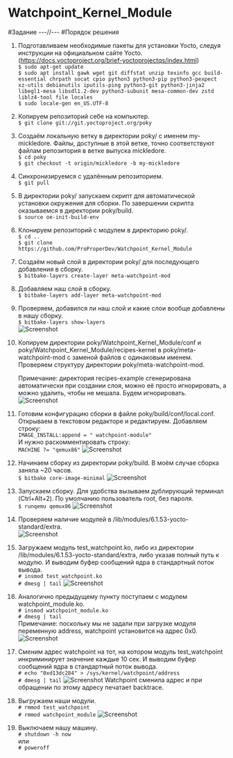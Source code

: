 # Watchpoint_Kernel_Module
#Задание
---//---
#Порядок решения
1. Подготавливаем необходимые пакеты для установки Yocto, следуя инструкции на официальном сайте Yocto. \
   (https://docs.yoctoproject.org/brief-yoctoprojectqs/index.html) \
   `$ sudo apt-get update` \
   `$ sudo apt install gawk wget git diffstat unzip texinfo gcc build-essential chrpath socat cpio python3 python3-pip python3-pexpect xz-utils debianutils iputils-ping python3-git python3-jinja2 libegl1-mesa libsdl1.2-dev python3-subunit mesa-common-dev zstd liblz4-tool file locales` \
   `$ sudo locale-gen en_US.UTF-8`
2. Копируем репозиторий себе на компьютер. \
   `$ git clone git://git.yoctoproject.org/poky`
3. Cоздаём локальную ветку в директории poky/ с именем my-mickledore. Файлы, доступные в этой ветке, точно соответствуют файлам репозитория в ветке выпуска mickledore. \
   `$ cd poky` \
   `$ git checkout -t origin/mickledore -b my-mickledore`
4. Синхронизируемся с удалённым репозиторием. \
   `$ git pull`
5. В директории poky/ запускаем скрипт для автоматической установки окружения для сборки. По завершении скрипта оказываемся в
   директории poky/build.  \
   `$ source oe-init-build-env`
6. Клонируем репозиторий с модулем в директорию poky/. \
   `$ cd ..` \
   `$ git clone https://github.com/ProProperDev/Watchpoint_Kernel_Module`
7. Создаём новый слой в директории poky/ для последующего добавления в сборку.  \
   `$ bitbake-layers create-layer meta-watchpoint-mod`
8. Добавляем наш слой в сборку.  \
   `$ bitbake-layers add-layer meta-watchpoint-mod` 
9. Проверяем, добавился ли наш слой и какие слои вообще добавлены в нашу сборку.  \
   `$ bitbake-layers show-layers`  \
    ![Screenshot](https://github.com/ProProperDev/Watchpoint_Kernel_Module/blob/main/Screenshots/CreateAddCheckNewLayer.png)
10. Копируем директории poky/Watchpoint_Kernel_Module/conf и poky/Watchpoint_Kernel_Module/recipes-kernel в poky/meta-watchpoint-mod c заменой файлов с одинаковым именем. Проверяем структуру директории poky/meta-watchpoint-mod.
    
    Примечание: директория recipes-example сгенерирована автоматически при создании слоя, можно её просто игнорировать, а можно удалить, чтобы не мешала. Будем игнорировать.
    ![Screenshot](https://github.com/ProProperDev/Watchpoint_Kernel_Module/blob/main/Screenshots/CopyInLayerAndCheckThisTree.png)
11. Готовим конфигурацию сборки в файле poky/build/conf/local.conf. Открываем в текстовом редакторе и редактируем.
    Добавляем строку:  \
    `IMAGE_INSTALL:append = " watchpoint-module"`  \
    И нужно раскомментировать строку:  \
    `MACHINE ?= "qemux86"`
    ![Screenshot](https://github.com/ProProperDev/Watchpoint_Kernel_Module/blob/main/Screenshots/PrepareLocalConf.png)
12. Начинаем сборку из директории poky/build. В моём случае сборка заняла ~20 часов.  \
    `$ bitbake core-image-minimal`
    ![Screenshot](https://github.com/ProProperDev/Watchpoint_Kernel_Module/blob/main/Screenshots/AfterBuildingImage.png)
13. Запускаем сборку. Для удобства вызываем дублирующий терминал (Ctrl+Alt+2). По умолчанию пользователь root, без пароля. \
    `$ runqemu qemux86`
    ![Screenshot](https://github.com/ProProperDev/Watchpoint_Kernel_Module/blob/main/Screenshots/RunqemuQemux86.png)
14. Проверяем наличие модулей в /lib/modules/6.1.53-yocto-standard/extra.  \
    ![Screenshot](https://github.com/ProProperDev/Watchpoint_Kernel_Module/blob/main/Screenshots/InModDir.png)
15. Загружаем модуль test_watchpoint.ko, либо из директории /lib/modules/6.1.53-yocto-standard/extra, либо указав полный путь к модулю. И выводим буфер сообщений ядра в стандартный поток вывода.   \
    `# insmod test_watchpoint.ko`  \
    `# dmesg | tail`
    ![Screenshot](https://github.com/ProProperDev/Watchpoint_Kernel_Module/blob/main/Screenshots/TestModIns.png)
16. Аналогично предыдущему пункту поступаем с модулем watchpoint_module.ko.  \
    `# insmod watchpoint_module.ko`  \
    `# dmesg | tail`  \
    Примечание: поскольку мы не задали при загрузке модуля переменную address, watchpoint установится на адрес 0x0.
    ![Screenshot](https://github.com/ProProperDev/Watchpoint_Kernel_Module/blob/main/Screenshots/WatchModIns.png)
17. Сменим адрес watchpoint на тот, на котором модуль test_watchpoint инкриминирует значение каждые 10 сек. И выводим буфер сообщений ядра в стандартный поток вывода. \
    `# echo "0xd13dc284" > /sys/kernel/watchpoint/address`  \
    `# dmesg | tail`
    ![Screenshot](https://github.com/ProProperDev/Watchpoint_Kernel_Module/blob/main/Screenshots/ChangeAddress1.png)
    Watchpoint сменила адрес и при обращении по этому адресу печатает backtrace.
18. Выгружаем наши модули.  \
    `# rmmod test_watchpoint`  \
    `# rmmod watchpoint_module`
    ![Screenshot](https://github.com/ProProperDev/Watchpoint_Kernel_Module/blob/main/Screenshots/RmmodMods.png)
19. Выключаем нашу машину.  \
    `# shutdown -h now`  \
    или  \
    `# poweroff`

    
   
